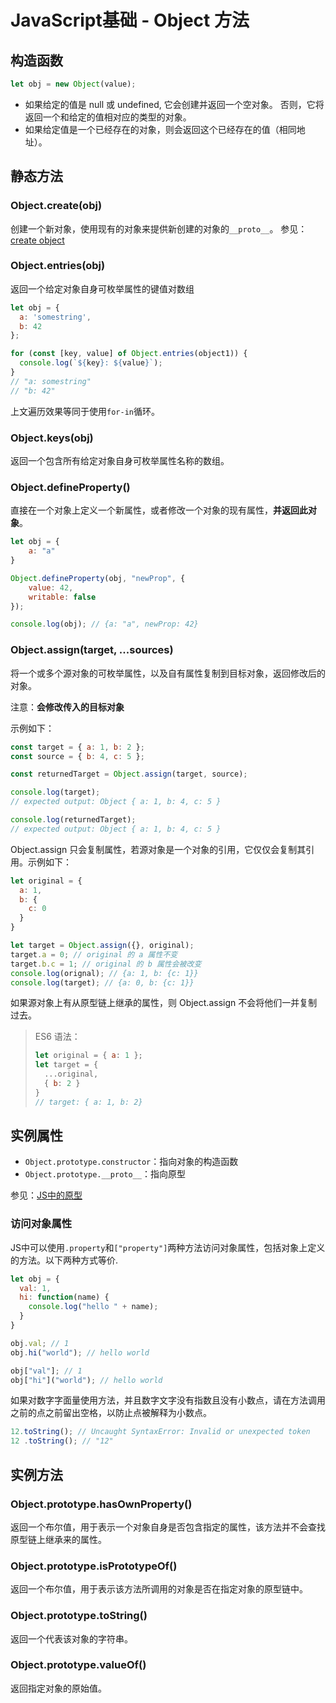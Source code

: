 # JavaScript基础 - Object 方法
## 构造函数
```js
let obj = new Object(value);
```

- 如果给定的值是 null 或 undefined, 它会创建并返回一个空对象。
否则，它将返回一个和给定的值相对应的类型的对象。
- 如果给定值是一个已经存在的对象，则会返回这个已经存在的值（相同地址）。

## 静态方法
### Object.create(obj)
创建一个新对象，使用现有的对象来提供新创建的对象的`__proto__`。
参见：[create object](../../src/functions/createObject.js)

### Object.entries(obj)
返回一个给定对象自身可枚举属性的键值对数组
```js
let obj = {
  a: 'somestring',
  b: 42
};

for (const [key, value] of Object.entries(object1)) {
  console.log(`${key}: ${value}`);
}
// "a: somestring"
// "b: 42"
```

上文遍历效果等同于使用`for-in`循环。

### Object.keys(obj)
返回一个包含所有给定对象自身可枚举属性名称的数组。

### Object.defineProperty()
直接在一个对象上定义一个新属性，或者修改一个对象的现有属性，**并返回此对象**。

```js
let obj = {
    a: "a"
}

Object.defineProperty(obj, "newProp", {
    value: 42,
    writable: false
});

console.log(obj); // {a: "a", newProp: 42}
```

### Object.assign(target, ...sources)
将一个或多个源对象的可枚举属性，以及自有属性复制到目标对象，返回修改后的对象。

注意：**会修改传入的目标对象**

示例如下：
```js
const target = { a: 1, b: 2 };
const source = { b: 4, c: 5 };

const returnedTarget = Object.assign(target, source);

console.log(target);
// expected output: Object { a: 1, b: 4, c: 5 }

console.log(returnedTarget);
// expected output: Object { a: 1, b: 4, c: 5 }
```

Object.assign 只会复制属性，若源对象是一个对象的引用，它仅仅会复制其引用。示例如下：
```js
let original = {
  a: 1,
  b: {
    c: 0
  }
}

let target = Object.assign({}, original);
target.a = 0; // original 的 a 属性不变
target.b.c = 1; // original 的 b 属性会被改变
console.log(orignal); // {a: 1, b: {c: 1}}
console.log(target); // {a: 0, b: {c: 1}}
```

如果源对象上有从原型链上继承的属性，则 Object.assign 不会将他们一并复制过去。

> ES6 语法：
> ```js
> let original = { a: 1 };
> let target = {
>   ...original,
>   { b: 2 }
> }
> // target: { a: 1, b: 2}

## 实例属性
- `Object.prototype.constructor`：指向对象的构造函数
- `Object.prototype.__proto__`：指向原型

参见：[JS中的原型](./Prototype.md)

### 访问对象属性
JS中可以使用`.property`和`["property"]`两种方法访问对象属性，包括对象上定义的方法。以下两种方式等价.

```js
let obj = {
  val: 1,
  hi: function(name) {
    console.log("hello " + name);
  }
}

obj.val; // 1
obj.hi("world"); // hello world

obj["val"]; // 1
obj["hi"]("world"); // hello world
```

如果对数字字面量使用方法，并且数字文字没有指数且没有小数点，请在方法调用之前的点之前留出空格，以防止点被解释为小数点。
```js
12.toString(); // Uncaught SyntaxError: Invalid or unexpected token
12 .toString(); // "12"
```

## 实例方法
### Object.prototype.hasOwnProperty()
返回一个布尔值，用于表示一个对象自身是否包含指定的属性，该方法并不会查找原型链上继承来的属性。

### Object.prototype.isPrototypeOf()
返回一个布尔值，用于表示该方法所调用的对象是否在指定对象的原型链中。

### Object.prototype.toString()
返回一个代表该对象的字符串。

### Object.prototype.valueOf()
返回指定对象的原始值。
